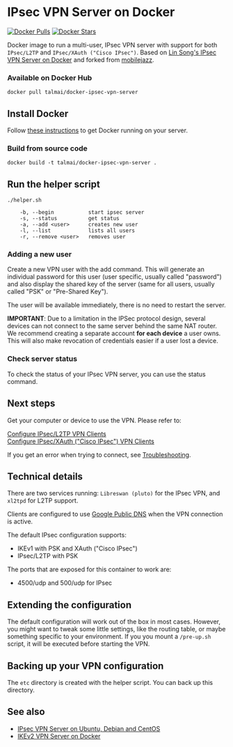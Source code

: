 # IPsec VPN Server on Docker

[![Docker Pulls](https://img.shields.io/docker/pulls/talmai/docker-ipsec-vpn-server.svg)](https://hub.docker.com/r/talmai/docker-ipsec-vpn-server/)
[![Docker Stars](https://img.shields.io/docker/stars/talmai/docker-ipsec-vpn-server.svg)](https://hub.docker.com/r/talmai/docker-ipsec-vpn-server/)

Docker image to run a multi-user, IPsec VPN server with support for both `IPsec/L2TP` and `IPsec/XAuth ("Cisco IPsec")`. Based on [Lin Song's IPsec VPN Server on Docker](https://github.com/hwdsl2/docker-ipsec-vpn-server) and forked from [mobilejazz](https://github.com/mobilejazz/docker-ipsec-vpn-server).

### Available on Docker Hub

`docker pull talmai/docker-ipsec-vpn-server`

## Install Docker

Follow [these instructions](https://docs.docker.com/engine/installation/) to get Docker running on your server.

### Build from source code

```
docker build -t talmai/docker-ipsec-vpn-server .
```

## Run the helper script

```
./helper.sh

    -b, --begin			  start ipsec server
    -s, --status          get status
    -a, --add <user>      creates new user
    -l, --list            lists all users
    -r, --remove <user>   removes user

```

### Adding a new user

Create a new VPN user with the add command. This will generate an individual password for this user (user specific, usually called "password") and also display the shared key of the server (same for all users, usually called "PSK" or "Pre-Shared Key").

The user will be available immediately, there is no need to restart the server.

**IMPORTANT**: Due to a limitation in the IPSec protocol design, several devices can not connect to the same server behind the same NAT router. We recommend creating a separate account **for each device** a user owns. This will also make revocation of credentials easier if a user lost a device.

### Check server status

To check the status of your IPsec VPN server, you can use the status command.

## Next steps

Get your computer or device to use the VPN. Please refer to:

[Configure IPsec/L2TP VPN Clients](https://github.com/hwdsl2/setup-ipsec-vpn/blob/master/docs/clients.md)   
[Configure IPsec/XAuth ("Cisco IPsec") VPN Clients](https://github.com/hwdsl2/setup-ipsec-vpn/blob/master/docs/clients-xauth.md)

If you get an error when trying to connect, see [Troubleshooting](https://github.com/hwdsl2/setup-ipsec-vpn/blob/master/docs/clients.md#troubleshooting).

## Technical details

There are two services running: `Libreswan (pluto)` for the IPsec VPN, and `xl2tpd` for L2TP support.

Clients are configured to use [Google Public DNS](https://developers.google.com/speed/public-dns/) when the VPN connection is active.

The default IPsec configuration supports:

* IKEv1 with PSK and XAuth ("Cisco IPsec")
* IPsec/L2TP with PSK

The ports that are exposed for this container to work are:

* 4500/udp and 500/udp for IPsec

## Extending the configuration

The default configuration will work out of the box in most cases. However, you might want to tweak some little settings, like the routing table, or maybe something specific to your environment. If you you mount a `/pre-up.sh` script, it will be executed before starting the VPN.

## Backing up your VPN configuration

The `etc` directory is created with the helper script. You can back up this directory.

## See also

* [IPsec VPN Server on Ubuntu, Debian and CentOS](https://github.com/hwdsl2/setup-ipsec-vpn)
* [IKEv2 VPN Server on Docker](https://github.com/gaomd/docker-ikev2-vpn-server)